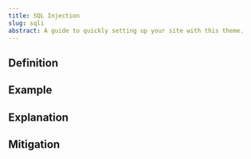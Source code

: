 ```yaml
---
title: SQL Injection
slug: sqli
abstract: A guide to quickly setting up your site with this theme.
---
```


## Definition


## Example


## Explanation


## Mitigation 

